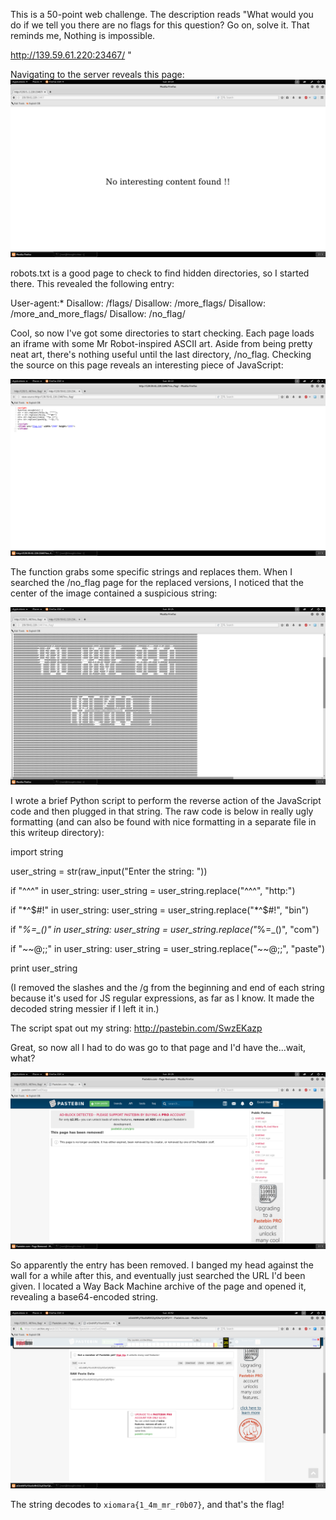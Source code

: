 This is a 50-point web challenge. The description reads "What would you do if we tell you there are no flags for this question? Go on, solve it. That reminds me, Nothing is impossible.

http://139.59.61.220:23467/ "

Navigating to the server reveals this page:
![alt text](https://github.com/JosiahPierce/writeups/blob/master/images/xiomara_noflags_1.png "Page")

robots.txt is a good page to check to find hidden directories, so I started there. This revealed the following entry:

User-agent:*
Disallow: /flags/
Disallow: /more_flags/
Disallow: /more_and_more_flags/
Disallow: /no_flag/

Cool, so now I've got some directories to start checking. Each page loads an iframe with some Mr Robot-inspired ASCII art. Aside from being pretty neat art, there's nothing useful until the last directory, /no_flag. Checking the source on this page reveals an interesting piece of JavaScript:

![alt text](https://github.com/JosiahPierce/writeups/blob/master/images/xiomara_noflags_2.png "JavaScript code chunk")

The function grabs some specific strings and replaces them. When I searched the /no_flag page for the replaced versions, I noticed that the center of the image contained a suspicious string:

![alt text](https://github.com/JosiahPierce/writeups/blob/master/images/xiomara_noflags_3.png "String")

I wrote a brief Python script to perform the reverse action of the JavaScript code and then plugged in that string. The raw code is below in really ugly formatting (and can also be found with nice formatting in a separate file in this writeup directory):

import string


user_string = str(raw_input("Enter the string: "))

if "^^^" in user_string:
    user_string = user_string.replace("^^^", "http:")

if "*^$#!" in user_string:
    user_string = user_string.replace("*^$#!", "bin")

if "*%=_()" in user_string:
    user_string = user_string.replace("*%=_()", "com")

if "\~~@;;" in user_string:
    user_string = user_string.replace("~~@;;", "paste")


print user_string


(I removed the slashes and the /g from the beginning and end of each string because it's used for JS regular expressions, as far as I know. It made the decoded string messier if I left it in.)

The script spat out my string:
http://pastebin.com/SwzEKazp

Great, so now all I had to do was go to that page and I'd have the...wait, what?

![alt text](https://github.com/JosiahPierce/writeups/blob/master/images/xiomara_noflags_4.png "Pastebin")

So apparently the entry has been removed. I banged my head against the wall for a while after this, and eventually just searched the URL I'd been given. I located a Way Back Machine archive of the page and opened it, revealing a base64-encoded string.

![alt text](https://github.com/JosiahPierce/writeups/blob/master/images/xiomara_noflags_5.png "Flag")

The string decodes to <code>xiomara{1_4m_mr_r0b07}</code>, and that's the flag!
